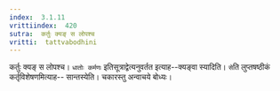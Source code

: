 ```yaml
---
index:  3.1.11
vrittiindex:  420
sutra:  कर्तुः क्यङ् स लोपश्च
vritti:  tattvabodhini 
---
```


कर्तुः क्यङ् स लोपश्च। `धातोः कर्मणः` इतिसूत्राद्वेत्यनुवर्तत इत्याह--क्यङ्वा स्यादिति। `से`ति लुप्तषष्ठीकं कर्तृविशेषणमित्याह-- सान्तस्येति। चकारस्तु अन्वाचये बोध्यः। 

